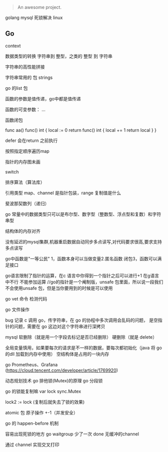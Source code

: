 
> An awesome project.

golang mysql 死锁解决 linux

## Go

context

数据类型的转换
字符串到 整型，之类的
整型 到 字符串


字符串的高性能拼接

字符串常用的 包 strings


go 的list 包


函数的参数是值传递，go中都是值传递

函数的可变参数： ...

函数闭包

func aa() func() int {
	local := 0
	return func() int {
		local += 1
		return local
	}
}


defer 会在return 之前执行

按照指定顺序遍历map


指针的内存图未画

switch 

排序算法（算法库）

引用类型 map、channel 是指针包装，range 复制值是什么

斐波那契数列（递归）

go 常量中的数据类型只可以是布尔型、数字型（整数型、浮点型和复数）和字符串型

结构体的内存对齐



没有延迟的mysql集群,机器重启数据自动同步多点读写,对代码要求很高,要求支持多点读写

go中函数是"一等公民"
1，函数本身可以当做变量2.匿名函数 闭包3，函数可以满足接口




go语言限制了指针的运算，在c 语言中你得到一个指针之后可以进行+1 在g语言中不行 不能参加运算
//go的指针是一个阉制版，unsafe 包里面，所以说一段我们不会使用unsafe 包，但是当你要用到的时候是可以使用


go vet 命令 检测代码

go 文件操作


bug 记录 c 调用 go，传字符串，在 go 的协程中多次调用会乱码的问题，
是空指针的问题，需要在 go 这边对这个字符串进行深拷贝


mysql 
软删除（就是用一个字段去标记是否已经删除）
硬删除（就是 delete）


全局变量慎用，如果要每次的请求是不一样的数据，要每次都初始化（java 将 go 的dll 加载到内存中使用）
空结构体是占用的一块内存


go Prometheus、Grafana
(https://cloud.tencent.com/developer/article/1769920)


动态规划技术
go 排他锁(Mutex)的原理
go 分段锁


go 的锁能复制嘛
var lock sync.Mutex

lock2 := lock (复制后就失去了锁的效果)


atomic 包
原子操作 +-1（并发安全）


go 的 happen-before 机制


容易出现死锁的地方
go waitgroup 少了一次 done  无缓冲的channel


通过 channel 实现交叉打印
